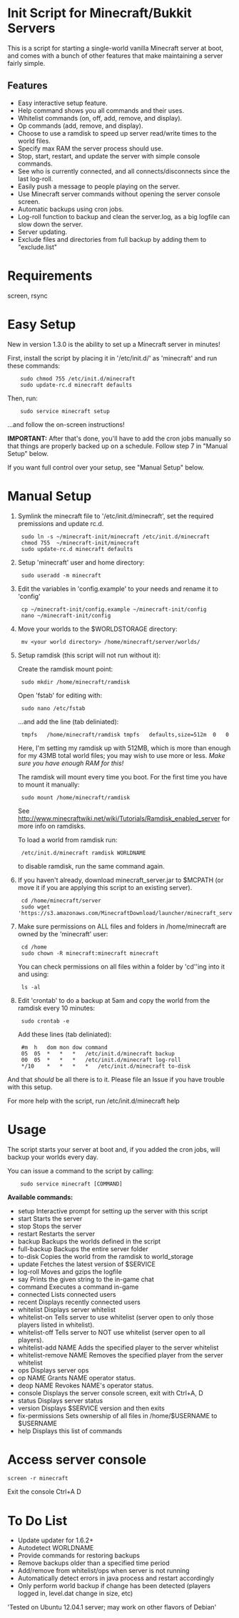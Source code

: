 Init Script for Minecraft/Bukkit Servers
========================================
This is a script for starting a single-world vanilla Minecraft server at boot, and comes with a bunch of other features that make maintaining a server fairly simple.

Features
--------
 * Easy interactive setup feature.
 * Help command shows you all commands and their uses.
 * Whitelist commands (on, off, add, remove, and display).
 * Op commands (add, remove, and display).
 * Choose to use a ramdisk to speed up server read/write times to the world files.
 * Specify max RAM the server process should use.
 * Stop, start, restart, and update the server with simple console commands.
 * See who is currently connected, and all connects/disconnects since the last log-roll.
 * Easily push a message to people playing on the server.
 * Use Minecraft server commands without opening the server console screen.
 * Automatic backups using cron jobs.
 * Log-roll function to backup and clean the server.log, as a big logfile can slow down the server.
 * Server updating.
 * Exclude files and directories from full backup by adding them to "exclude.list"


Requirements
============
screen, rsync


Easy Setup
==========
New in version 1.3.0 is the ability to set up a Minecraft server in minutes!

First, install the script by placing it in '/etc/init.d/' as 'minecraft' and run these commands:

		sudo chmod 755 /etc/init.d/minecraft
		sudo update-rc.d minecraft defaults

Then, run:

		sudo service minecraft setup

...and follow the on-screen instructions!

__IMPORTANT:__ After that's done, you'll have to add the cron jobs manually so that things are properly backed up on a schedule. Follow step 7 in "Manual Setup" below.

If you want full control over your setup, see "Manual Setup" below.


Manual Setup
============

1. Symlink the minecraft file to '/etc/init.d/minecraft', set the required premissions and update rc.d.

		sudo ln -s ~/minecraft-init/minecraft /etc/init.d/minecraft
		chmod 755  ~/minecraft-init/minecraft
		sudo update-rc.d minecraft defaults


2. Setup 'minecraft' user and home directory:

		sudo useradd -m minecraft


3. Edit the variables in 'config.example' to your needs and rename it to 'config'

		cp ~/minecraft-init/config.example ~/minecraft-init/config
		nano ~/minecraft-init/config


4. Move your worlds to the $WORLDSTORAGE directory:

		mv <your world directory> /home/minecraft/server/worlds/


5. Setup ramdisk (this script will not run without it):

	Create the ramdisk mount point:

		sudo mkdir /home/minecraft/ramdisk

	Open 'fstab' for editing with:

		sudo nano /etc/fstab

	...and add the line (tab deliniated):

		tmpfs	/home/minecraft/ramdisk	tmpfs	defaults,size=512m	0	0

	Here, I'm setting my ramdisk up with 512MB, which is more than enough for my 43MB total world files; you may wish to use more or less. _Make sure you have enough RAM for this!_


	The ramdisk will mount every time you boot. For the first time you have to mount it manually:

		sudo mount /home/minecraft/ramdisk

	See http://www.minecraftwiki.net/wiki/Tutorials/Ramdisk_enabled_server for more info on ramdisks.


	To load a world from ramdisk run:

		/etc/init.d/minecraft ramdisk WORLDNAME

	to disable ramdisk, run the same command again.


6. If you haven't already, download minecraft_server.jar to $MCPATH (or move it if you are applying this script to an existing server).

		cd /home/minecraft/server
		sudo wget 'https://s3.amazonaws.com/MinecraftDownload/launcher/minecraft_server.jar'


7. Make sure permissions on ALL files and folders in /home/minecraft are owned by the 'minecraft' user:

		cd /home
		sudo chown -R minecraft:minecraft minecraft

	You can check permissions on all files within a folder by 'cd''ing into it and using:

		ls -al


8. Edit 'crontab' to do a backup at 5am and copy the world from the ramdisk every 10 minutes:

		sudo crontab -e

	Add these lines (tab deliniated):

		#m 	h 	dom	mon	dow	command
		05 	05 	*	*	*	/etc/init.d/minecraft backup
		00 	05 	*	*	*	/etc/init.d/minecraft log-roll
		*/10 	* 	*	*	*	/etc/init.d/minecraft to-disk


And that _should_ be all there is to it. Please file an Issue if you have trouble with this setup.

For more help with the script, run
	/etc/init.d/minecraft help


Usage
=====
The script starts your server at boot and, if you added the cron jobs, will backup your worlds every day.

You can issue a command to the script by calling:

		sudo service minecraft [COMMAND]

__Available commands:__
 * setup				Interactive prompt for setting up the server with this script
 * start				Starts the server
 * stop					Stops the server
 * restart				Restarts the server
 * backup				Backups the worlds defined in the script
 * full-backup			Backups the entire server folder
 * to-disk				Copies the world from the ramdisk to world_storage
 * update				Fetches the latest version of $SERVICE
 * log-roll				Moves and gzips the logfile
 * say					Prints the given string to the in-game chat
 * command				Executes a command in-game
 * connected			Lists connected users
 * recent				Displays recently connected users
 * whitelist			Displays server whitelist
 * whitelist-on			Tells server to use whitelist (server open to only those players listed in whitelist).
 * whitelist-off		Tells server to NOT use whitelist (server open to all players).
 * whitelist-add NAME	Adds the specified player to the server whitelist
 * whitelist-remove NAME	Removes the specified player from the server whitelist
 * ops					Displays server ops
 * op NAME				Grants NAME operator status.
 * deop NAME			Revokes NAME's operator status.
 * console				Displays the server console screen, exit with Ctrl+A, D
 * status				Displays server status
 * version				Displays $SERVICE version and then exits
 * fix-permissions		Sets ownership of all files in /home/$USERNAME to $USERNAME
 * help					Displays this list of commands


Access server console
=====================
	screen -r minecraft

Exit the console
	Ctrl+A D


To Do List
==========
 * Update updater for 1.6.2+
 * Autodetect WORLDNAME
 * Provide commands for restoring backups
 * Remove backups older than a specified time period
 * Add/remove from whitelist/ops when server is not running
 * Automatically detect errors in java process and restart accordingly
 * Only perform world backup if change has been detected (players logged in, level.dat change in size, etc)


'Tested on Ubuntu 12.04.1 server; may work on other flavors of Debian'
